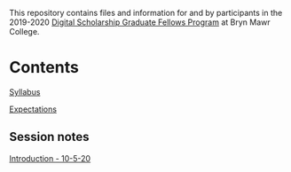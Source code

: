 
This repository contains files and information for and by participants in the 2019-2020 [Digital Scholarship Graduate Fellows Program](digitalscholarship.blogs.brynmawr.edu/grads) at Bryn Mawr College.

# Contents

[Syllabus](/syllabus.md)

[Expectations](/expectations.md)

## Session notes

[Introduction - 10-5-20](sessions/01-intro.md)
